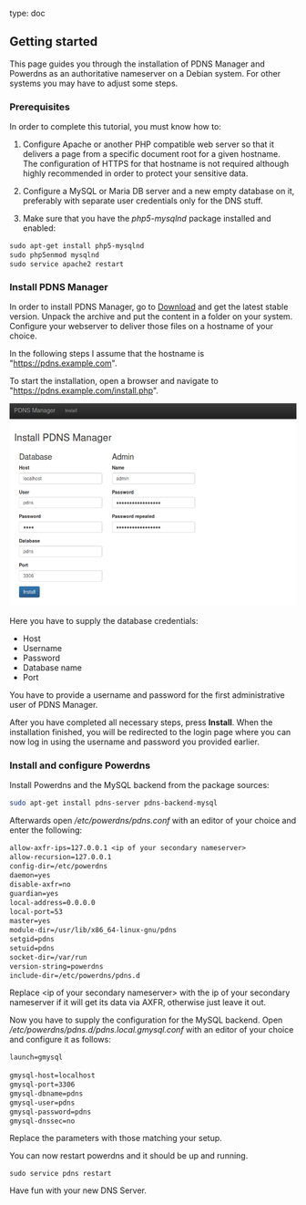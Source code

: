 type: doc

## Getting started

This page guides you through the installation of PDNS Manager and
Powerdns as an authoritative nameserver on a Debian system. For other
systems you may have to adjust some steps.

### Prerequisites

In order to complete this tutorial, you must know how to:

1. Configure Apache or another PHP compatible
web server so that it delivers a page from a specific document root for a
given hostname. The configuration of HTTPS for that hostname is not
required although highly recommended in order to protect your sensitive
data.

2. Configure a MySQL or Maria DB server and a new empty database 
on it, preferably with separate user credentials only for the DNS 
stuff.

3. Make sure that you have the *php5-mysqlnd* package installed and enabled:
```
sudo apt-get install php5-mysqlnd
sudo php5enmod mysqlnd
sudo service apache2 restart
```

### Install PDNS Manager

In order to install PDNS Manager, go to [Download](download.md) and get 
the latest stable version. Unpack the archive and put the content in a 
folder on your system. Configure your webserver to deliver those files 
on a hostname of your choice.

In the following steps I assume that the hostname is
"https://pdns.example.com".

To start the installation, open a browser and navigate to 
"https://pdns.example.com/install.php".

![Screenshot Installation](img/quickstart.md/screenshot_installer.png)

Here you have to supply the database credentials:

* Host
* Username
* Password
* Database name
* Port

You have to provide a username and password for the first administrative user
of PDNS Manager.

After you have completed all necessary steps, press **Install**.
When the installation finished, you will be redirected to the login page where
you can now log in using the username and password you provided earlier.

### Install and configure Powerdns

Install Powerdns and the MySQL backend from the package sources:
```bash
sudo apt-get install pdns-server pdns-backend-mysql
```

Afterwards open */etc/powerdns/pdns.conf* with an editor of your choice 
and enter the following:
```
allow-axfr-ips=127.0.0.1 <ip of your secondary nameserver> 
allow-recursion=127.0.0.1
config-dir=/etc/powerdns
daemon=yes
disable-axfr=no
guardian=yes
local-address=0.0.0.0
local-port=53
master=yes
module-dir=/usr/lib/x86_64-linux-gnu/pdns
setgid=pdns
setuid=pdns
socket-dir=/var/run
version-string=powerdns
include-dir=/etc/powerdns/pdns.d
```

Replace &lt;ip of your secondary nameserver&gt; with the ip of your 
secondary nameserver if it will get its data via AXFR, otherwise just 
leave it out.

Now you have to supply the configuration for the MySQL backend. 
Open */etc/powerdns/pdns.d/pdns.local.gmysql.conf* with an editor of
your choice and configure it as follows:

```
launch=gmysql

gmysql-host=localhost
gmysql-port=3306
gmysql-dbname=pdns
gmysql-user=pdns
gmysql-password=pdns
gmysql-dnssec=no

```
Replace the parameters with those matching your setup.

You can now restart powerdns and it should be up and running.
```
sudo service pdns restart 
```

Have fun with your new DNS Server.
